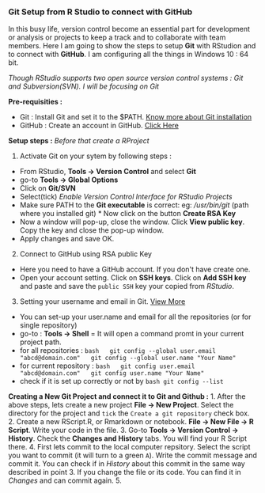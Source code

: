 ### Git Setup from R Studio to connect with GitHub

In this busy life, version control become an essential part for development or analysis or projects to keep a track and to collaborate with team members. Here I am going to show the steps to setup **Git** with RStudion and to connect with **GitHub**. I am configuring all the things in Windows 10 : 64 bit.

*Though RStudio supports two open source version control systems : Git and Subversion(SVN). I will be focusing on Git*

**Pre-requisities :** 
* Git : Install Git and set it to the $PATH. [Know more about Git installation](https://git-scm.com/) 
* GitHub : Create an account in GitHub. [Click Here](https://github.com/)

**Setup steps :** *Before that create a RProject* 
1. Activate Git on your sytem by following steps : 
  * From RStudio, **Tools -&gt; Version Control** and select **Git** 
  * go-to **Tools -&gt; Global Options** 
  * Click on **Git/SVN** 
  * Select(tick) *Enable Version Control Interface for RStudio Projects* 
  * Make sure PATH to the **Git executable** is correct: eg: */usr/bin/git* (path where you installed git)   * Now click on the button **Create RSA Key** 
  * Now a window will pop-up, close the window. Click **View public key**. Copy the key and close the pop-up window. 
  * Apply changes and save OK. 
2. Connect to GitHub using RSA public Key 
  * Here you need to have a GitHub account. If you don't have create one.
  * Open your account setting.  Click on **SSH keys**. Click on **Add SSH key** and paste and save the   `public SSH` key your copied from *RStudio*.

3. Setting your username and email in Git. [View More](https://help.github.com/articles/setting-your-username-in-git/)
  * You can set-up your user.name and email for all the repositories (or for single repository) 
  * go-to : **Tools -&gt; Shell** = It will open a command promt in your current project path. 
  * for all repositories : 
  ```bash   git config --global user.email "abcd@domain.com"   git config --global user.name "Your Name"``` 
  * for current repository : 
  ```bash   git config user.email "abcd@domain.com"   git config user.name "Your Name"``` 
  * check if it is set up correctly or not by ```bash git config --list```

**Creating a New Git Project and connect it to Git and Github :** 1. After the above steps, lets create a new project **File -&gt; New Project**. Select the directory for the project and `tick` the `Create a git repository` check box. 2. Create a new RScript.R, or Rmarkdown or notebook. **File -&gt; New File -&gt; R Script**. Write your code in the file. 3. Go-to **Tools -&gt; Version Control -&gt; History**. Check the **Changes and History** tabs. You will find your R Script there. 4. First lets commit to the local computer repsitory. Select the script you want to commit (it will turn to a green `A`). Write the commit message and commit it. You can check if in *History* about this commit in the same way described in point 3. If you change the file or its code. You can find it in *Changes* and can commit again. 5.
